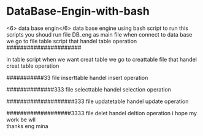 # DataBase-Engin-with-bash


 <6> data base engin</6>
data base  engine using bash script 
 to run this scripts  you shoud run file DB_eng as main file 
 when connect to data base  we go to file table script that handel table operation
 ######################
 
 in table script  when we want  creat table we go to creattable file that handel creat table operation

###########33
 file inserttable handel insert operation

 ##############333
 file selecttable handel selection operation 

 ####################333
 file updatetable handel update operation

###################3333
 file delet handel deltion operation
 i hope  my work be wll  
  thanks eng mina
